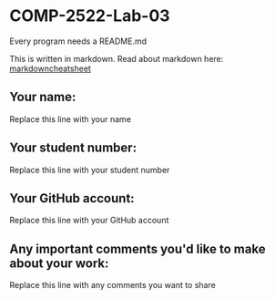 # COMP-2522-Lab-03

Every program needs a README.md

This is written in markdown. Read about markdown here: [markdowncheatsheet](https://www.markdownguide.org/cheat-sheet/)

## Your name:
Replace this line with your name

## Your student number:
Replace this line with your student number

## Your GitHub account:
Replace this line with your GitHub account

## Any important comments you'd like to make about your work:
Replace this line with any comments you want to share
